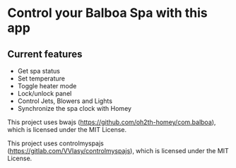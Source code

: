 # Control your Balboa Spa with this app

## Current features

- Get spa status
- Set temperature
- Toggle heater mode
- Lock/unlock panel
- Control Jets, Blowers and Lights
- Synchronize the spa clock with Homey

This project uses bwajs (<https://github.com/oh2th-homey/com.balboa>), which is licensed under the MIT License.

This project uses controlmyspajs (<https://gitlab.com/VVlasy/controlmyspajs>), which is licensed under the MIT License.
